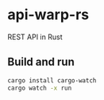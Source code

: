 # api-warp-rs

REST API in Rust

## Build and run

```bash
cargo install cargo-watch
cargo watch -x run
```
